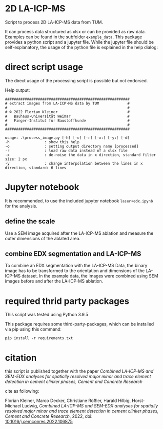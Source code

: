 # 2D LA-ICP-MS

Script to process 2D LA-ICP-MS data from TUM.

It can process data structured as xlsx or can be provided as raw data. Examples can be found in the subfolder `example_data`.
This package provides a python script and a jupyter file. While the jupyter file should be self-explanatory, the usage of the python file is explained in the help dialog:

# direct script usage

The direct usage of the processing script is possible but not endorsed.

Help output:
```
#########################################################
# extract images from LA-ICP-MS data by TUM             #
#                                                       #
# © 2022 Florian Kleiner                                #
#   Bauhaus-Universität Weimar                          #
#   Finger-Institut für Baustoffkunde                   #
#                                                       #
#########################################################

usage: .\process_image.py [-h] [-o] [-r] [-x:] [-y:] [-d]
-h                : show this help
-o                : setting output directory name [processed]
-r                : load raw data instead of a xlsx file
-x                : de-noise the data in x direction, standard filter size: 2 px
-y                : change interpolation between the lines in x direction, standard: 6 lines

```

# Jupyter notebook

It is recommended, to use the included jupyter notebook `laser+edx.ipynb` for the analysis.

## define the scale

Use a SEM image acquired after the LA-ICP-MS ablation and measure the outer dimensions of the ablated area.

## combine EDX segmentation and LA-ICP-MS

To combine an EDX segmentation with the LA-ICP-MS Data, the binary image has to be transformed to the orientation and dimensions of the LA-ICP-MS dataset.
In the example data, the images were combined using SEM images before and after the LA-ICP-MS ablation.

# required thrid party packages

This script was tested using Python 3.9.5

This package requires some third-party-packages, which can be installed via pip using this command:

```
pip install -r requirements.txt
```

# citation

this script is published together with the paper _Combined LA-ICP-MS and SEM-EDX analyses for spatially resolved major minor and trace element detection in cement clinker phases, Cement and Concrete Research_

cite as following:

Florian Kleiner, Marco Decker, Christiane Rößler, Harald Hilbig, Horst-Michael Ludwig, _Combined LA-ICP-MS and SEM-EDX analyses for spatially resolved major minor and trace element detection in cement clinker phases, Cement and Concrete Research_, 2022, doi: [10.1016/j.cemconres.2022.106875](https://doi.org/10.1016/j.cemconres.2022.106875)